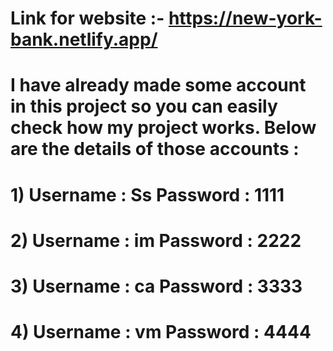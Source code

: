 # Link for website :- https://new-york-bank.netlify.app/

# I have already made some account in this project so you can easily check how my project works. Below are the details of those accounts :
# 1) Username : Ss Password : 1111
# 2) Username : im Password : 2222
# 3) Username : ca Password : 3333
# 4) Username : vm Password : 4444
